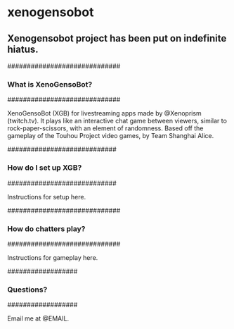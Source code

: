 # xenogensobot
## Xenogensobot project has been put on indefinite hiatus.
#############################
### What is XenoGensoBot? ###
#############################

XenoGensoBot (XGB) for livestreaming apps made by @Xenoprism (twitch.tv). It plays like an interactive chat game between viewers, similar to rock-paper-scissors, with an element of randomness. Based off the gameplay of the Touhou Project video games, by Team Shanghai Alice.

############################
### How do I set up XGB? ###
############################

Instructions for setup here.

#############################
### How do chatters play? ###
#############################

Instructions for gameplay here.

##################
### Questions? ###
##################

Email me at @EMAIL.
